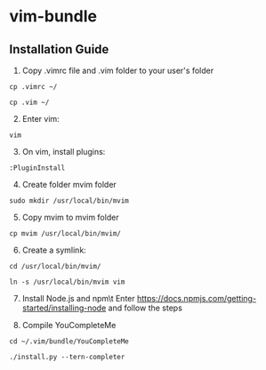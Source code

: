 # vim-bundle

## Installation Guide

1. Copy .vimrc file and .vim folder to your user's folder
```{r, engine='bash', count_lines}
cp .vimrc ~/
```
```{r, engine='bash', count_lines}
cp .vim ~/
```


2. Enter vim:
```{r, engine='bash', count_lines}
vim
```

3. On vim, install plugins:
```{r, engine='bash', count_lines}
:PluginInstall
```

4. Create folder mvim folder
```{r, engine='bash', count_lines}
sudo mkdir /usr/local/bin/mvim
```

5. Copy mvim to mvim folder
```{r, engine='bash', count_lines}
cp mvim /usr/local/bin/mvim/
```

6. Create a symlink:
```{r, engine='bash', count_lines}
cd /usr/local/bin/mvim/
```
```{r, engine='bash', count_lines}
ln -s /usr/local/bin/mvim vim
```

7. Install Node.js and npm\t
Enter https://docs.npmjs.com/getting-started/installing-node and follow the steps

8. Compile YouCompleteMe
```{r, engine='bash', count_lines}
cd ~/.vim/bundle/YouCompleteMe
```
```{r, engine='bash', count_lines}
./install.py --tern-completer
```
